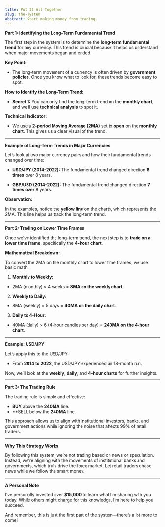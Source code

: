 ```yaml
---
title: Put It All Together
slug: the-system
abstract: Start making money from trading.
---
```


**Part 1: Identifying the Long-Term Fundamental Trend**

The first step in the system is to determine the **long-term fundamental trend** for any currency. This trend is crucial because it helps us understand when major movements began and ended.

**Key Point:**
- The long-term movement of a currency is often driven by **government policies**. Once you know what to look for, these trends become easy to spot.

**How to Identify the Long-Term Trend:**
- **Secret 1:** You can only find the long-term trend on the **monthly chart**, and we’ll use **technical analysis** to spot it.

**Technical Indicator:**
- We use a **2-period Moving Average (2MA)** set to **open** on the **monthly chart**. This gives us a clear visual of the trend.

---

**Example of Long-Term Trends in Major Currencies**

Let’s look at two major currency pairs and how their fundamental trends changed over time:

- **USD/JPY (2014-2022):**
    The fundamental trend changed direction **6 times** over 8 years.

- **GBP/USD (2014-2022):**
    The fundamental trend changed direction **7 times over** 8 years.

**Observation:**

In the examples, notice the **yellow line** on the charts, which represents the 2MA. This line helps us track the long-term trend.

---

**Part 2: Trading on Lower Time Frames**

Once we’ve identified the long-term trend, the next step is to **trade on a lower time frame**, specifically the **4-hour chart**.

**Mathematical Breakdown:**

To convert the 2MA on the monthly chart to lower time frames, we use basic math:

1. **Monthly to Weekly:**
  - 2MA (monthly) × 4 weeks = **8MA on the weekly chart**.
2. **Weekly to Daily:**
  - 8MA (weekly) × 5 days = **40MA on the daily chart**.
3. **Daily to 4-Hour:**
  - 40MA (daily) × 6 (4-hour candles per day) = **240MA on the 4-hour chart**.

---

**Example: USD/JPY**

Let’s apply this to the USD/JPY:
- From **2014 to 2022**, the USD/JPY experienced an 18-month run.
  
Now, we’ll look at the **weekly**, **daily**, and **4-hour charts** for further insights.

---

**Part 3: The Trading Rule**

The trading rule is simple and effective:
- **BUY** above the **240MA** line.
- **SELL below the **240MA** line.
  
This approach allows us to align with institutional investors, banks, and government actions while ignoring the noise that affects 99% of retail traders.

---

**Why This Strategy Works**

By following this system, we’re not trading based on news or speculation. Instead, we’re aligning with the movements of institutional banks and governments, which truly drive the forex market. Let retail traders chase news while we follow the smart money.

---

**A Personal Note**

I’ve personally invested over **$15,000** to learn what I’m sharing with you today. While others might charge for this knowledge, I’m here to help you succeed.

And remember, this is just the first part of the system—there’s a lot more to come!
